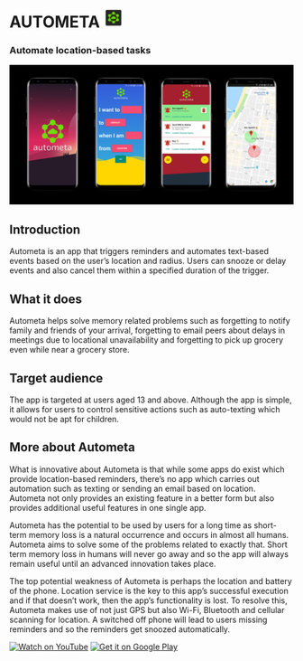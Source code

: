 # AUTOMETA <img src='https://raw.githubusercontent.com/aksh4y/Autometa/master/app/src/main/res/mipmap-hdpi/ic_launcher.png' width=35 height=35/>
### Automate location-based tasks

![img](Screenshots/feature.jpg)

## Introduction
Autometa is an app that triggers reminders and automates text-based events based on the user’s location and radius. Users can snooze or delay events and also cancel them within a specified duration of the trigger.

## What it does
Autometa helps solve memory related problems such as forgetting to notify family and friends of your arrival, forgetting to email peers about delays in meetings due to locational unavailability and forgetting to pick up grocery even while near a grocery store.

## Target audience
The app is targeted at users aged 13 and above. Although the app is simple, it allows for users to control sensitive actions such as auto-texting which would not be apt for children.

## More about Autometa

What is innovative about Autometa is that while some apps do exist which provide location-based reminders, there’s no app which carries out automation such as texting or sending an email based on location. Autometa not only provides an existing feature in a better form but also provides additional useful features in one single app.

Autometa has the potential to be used by users for a long time as short-term memory loss is a natural occurrence and occurs in almost all humans. Autometa aims to solve some of the problems related to exactly that. Short term memory loss in humans will never go away and so the app will always remain useful until an advanced innovation takes place.

The top potential weakness of Autometa is perhaps the location and battery of the phone. Location service is the key to this app’s successful execution and if that doesn’t work, then the app’s functionality is lost. To resolve this, Autometa makes use of not just GPS but also Wi-Fi, Bluetooth and cellular scanning for location. A switched off phone will lead to users missing reminders and so the reminders get snoozed automatically. 

<a target='_blank' href='https://youtu.be/3uIyIn6Z84A'><img alt='Watch on YouTube' src='https://upload.wikimedia.org/wikipedia/commons/3/34/YouTube_logo_%282017%29.png'/></a> 
<a target='_blank' href='https://play.google.com/store/apps/details?id=com.akshaysadarangani.autometa&pcampaignid=MKT-Other-global-all-co-prtnr-py-PartBadge-Mar2515-1'><img alt='Get it on Google Play' src='https://play.google.com/intl/en_us/badges/images/generic/en_badge_web_generic.png'/></a>
